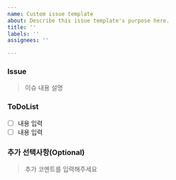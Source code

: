 ```yaml
---
name: Custom issue template
about: Describe this issue template's purpose here.
title: ''
labels: ''
assignees: ''

---
```


### Issue

> 이슈 내용 설명

### ToDoList

- [ ] 내용 입력
- [ ] 내용 입력

### 추가 선택사항(Optional)

> 추가 코멘트를 입력해주세요
